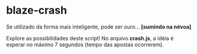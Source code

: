 # blaze-crash
Se utilizado da forma mais inteligente, pode ser ouro... **[sumindo na névoa]**

Explore as possibilidades deste script!
No arquivo **crash.js**, a idéia é esperar no máximo 7 segundos (tempo das apostas ocorrerem).
